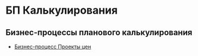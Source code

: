 # БП Калькулирования

## Бизнес-процессы планового калькулирования

* [Бизнес-процесс Проекты цен](../kalkulirovanie/biznes-processy-kalkulirovaniya/bp.proekty-cen.md)

